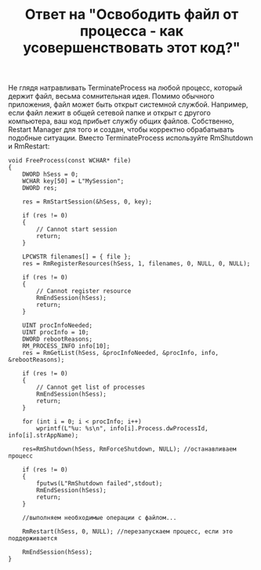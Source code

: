 ﻿---
title: "Ответ на \"Освободить файл от процесса - как усовершенствовать этот код?\""
se.owner.user_id: 240512
se.owner.display_name: "MSDN.WhiteKnight"
se.owner.link: "https://ru.stackoverflow.com/users/240512/msdn-whiteknight"
se.answer_id: 1225636
se.question_id: 1225486
se.post_type: answer
se.is_accepted: True
---
<p>Не глядя натравливать TerminateProcess на любой процесс, который держит файл, весьма сомнительная идея. Помимо обычного приложения, файл может быть открыт системной службой. Например, если файл лежит в общей сетевой папке и открыт с другого компьютера, ваш код прибьет службу общих файлов. Собственно, Restart Manager для того и создан, чтобы корректно обрабатывать подобные ситуации. Вместо TerminateProcess используйте RmShutdown и RmRestart:</p>

<pre><code>void FreeProcess(const WCHAR* file)
{
    DWORD hSess = 0;
    WCHAR key[50] = L&quot;MySession&quot;;
    DWORD res;

    res = RmStartSession(&amp;hSess, 0, key);

    if (res != 0)
    {
        // Cannot start session
        return;
    }

    LPCWSTR filenames[] = { file };
    res = RmRegisterResources(hSess, 1, filenames, 0, NULL, 0, NULL);

    if (res != 0)
    {
        // Cannot register resource
        RmEndSession(hSess);
        return;
    }

    UINT procInfoNeeded;
    UINT procInfo = 10;
    DWORD rebootReasons;
    RM_PROCESS_INFO info[10];
    res = RmGetList(hSess, &amp;procInfoNeeded, &amp;procInfo, info, &amp;rebootReasons);

    if (res != 0)
    {
        // Cannot get list of processes
        RmEndSession(hSess);
        return;
    }

    for (int i = 0; i &lt; procInfo; i++)
        wprintf(L&quot;%u: %s\n&quot;, info[i].Process.dwProcessId, info[i].strAppName);

    res=RmShutdown(hSess, RmForceShutdown, NULL); //останавливаем процесс

    if (res != 0)
    {
        fputws(L&quot;RmShutdown failed&quot;,stdout);
        RmEndSession(hSess);
        return;
    }

    //выполняем необходимые операции с файлом...

    RmRestart(hSess, 0, NULL); //перезапускаем процесс, если это поддерживается

    RmEndSession(hSess);
}
</code></pre>
